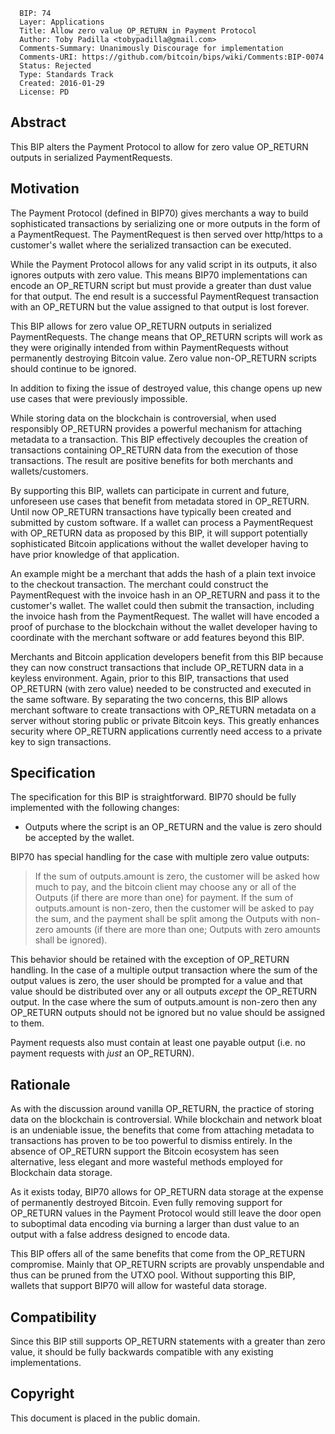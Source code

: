 ``` 
  BIP: 74
  Layer: Applications
  Title: Allow zero value OP_RETURN in Payment Protocol
  Author: Toby Padilla <tobypadilla@gmail.com>
  Comments-Summary: Unanimously Discourage for implementation
  Comments-URI: https://github.com/bitcoin/bips/wiki/Comments:BIP-0074
  Status: Rejected
  Type: Standards Track
  Created: 2016-01-29
  License: PD
```

## Abstract

This BIP alters the Payment Protocol to allow for zero value OP\_RETURN
outputs in serialized PaymentRequests.

## Motivation

The Payment Protocol (defined in BIP70) gives merchants a way to build
sophisticated transactions by serializing one or more outputs in the
form of a PaymentRequest. The PaymentRequest is then served over
http/https to a customer's wallet where the serialized transaction can
be executed.

While the Payment Protocol allows for any valid script in its outputs,
it also ignores outputs with zero value. This means BIP70
implementations can encode an OP\_RETURN script but must provide a
greater than dust value for that output. The end result is a successful
PaymentRequest transaction with an OP\_RETURN but the value assigned to
that output is lost forever.

This BIP allows for zero value OP\_RETURN outputs in serialized
PaymentRequests. The change means that OP\_RETURN scripts will work as
they were originally intended from within PaymentRequests without
permanently destroying Bitcoin value. Zero value non-OP\_RETURN scripts
should continue to be ignored.

In addition to fixing the issue of destroyed value, this change opens up
new use cases that were previously impossible.

While storing data on the blockchain is controversial, when used
responsibly OP\_RETURN provides a powerful mechanism for attaching
metadata to a transaction. This BIP effectively decouples the creation
of transactions containing OP\_RETURN data from the execution of those
transactions. The result are positive benefits for both merchants and
wallets/customers.

By supporting this BIP, wallets can participate in current and future,
unforeseen use cases that benefit from metadata stored in OP\_RETURN.
Until now OP\_RETURN transactions have typically been created and
submitted by custom software. If a wallet can process a PaymentRequest
with OP\_RETURN data as proposed by this BIP, it will support
potentially sophisticated Bitcoin applications without the wallet
developer having to have prior knowledge of that application.

An example might be a merchant that adds the hash of a plain text
invoice to the checkout transaction. The merchant could construct the
PaymentRequest with the invoice hash in an OP\_RETURN and pass it to the
customer's wallet. The wallet could then submit the transaction,
including the invoice hash from the PaymentRequest. The wallet will have
encoded a proof of purchase to the blockchain without the wallet
developer having to coordinate with the merchant software or add
features beyond this BIP.

Merchants and Bitcoin application developers benefit from this BIP
because they can now construct transactions that include OP\_RETURN data
in a keyless environment. Again, prior to this BIP, transactions that
used OP\_RETURN (with zero value) needed to be constructed and executed
in the same software. By separating the two concerns, this BIP allows
merchant software to create transactions with OP\_RETURN metadata on a
server without storing public or private Bitcoin keys. This greatly
enhances security where OP\_RETURN applications currently need access to
a private key to sign transactions.

## Specification

The specification for this BIP is straightforward. BIP70 should be fully
implemented with the following changes:

  - Outputs where the script is an OP\_RETURN and the value is zero
    should be accepted by the wallet.

BIP70 has special handling for the case with multiple zero value
outputs:

> If the sum of outputs.amount is zero, the customer will be asked how
> much to pay, and the bitcoin client may choose any or all of the
> Outputs (if there are more than one) for payment. If the sum of
> outputs.amount is non-zero, then the customer will be asked to pay the
> sum, and the payment shall be split among the Outputs with non-zero
> amounts (if there are more than one; Outputs with zero amounts shall
> be ignored).

This behavior should be retained with the exception of OP\_RETURN
handling. In the case of a multiple output transaction where the sum of
the output values is zero, the user should be prompted for a value and
that value should be distributed over any or all outputs *except* the
OP\_RETURN output. In the case where the sum of outputs.amount is
non-zero then any OP\_RETURN outputs should not be ignored but no value
should be assigned to them.

Payment requests also must contain at least one payable output (i.e. no
payment requests with *just* an OP\_RETURN).

## Rationale

As with the discussion around vanilla OP\_RETURN, the practice of
storing data on the blockchain is controversial. While blockchain and
network bloat is an undeniable issue, the benefits that come from
attaching metadata to transactions has proven to be too powerful to
dismiss entirely. In the absence of OP\_RETURN support the Bitcoin
ecosystem has seen alternative, less elegant and more wasteful methods
employed for Blockchain data storage.

As it exists today, BIP70 allows for OP\_RETURN data storage at the
expense of permanently destroyed Bitcoin. Even fully removing support
for OP\_RETURN values in the Payment Protocol would still leave the door
open to suboptimal data encoding via burning a larger than dust value to
an output with a false address designed to encode data.

This BIP offers all of the same benefits that come from the OP\_RETURN
compromise. Mainly that OP\_RETURN scripts are provably unspendable and
thus can be pruned from the UTXO pool. Without supporting this BIP,
wallets that support BIP70 will allow for wasteful data storage.

## Compatibility

Since this BIP still supports OP\_RETURN statements with a greater than
zero value, it should be fully backwards compatible with any existing
implementations.

## Copyright

This document is placed in the public domain.
